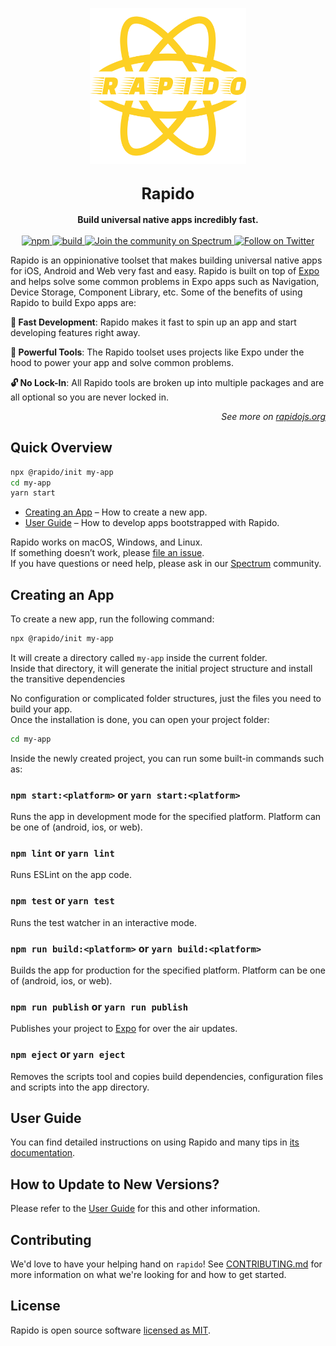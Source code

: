 <p align="center">
  <img alt="rapido" src="logo.svg" width="250">
</p>

<h2 align="center">
  <big>
    <b>Rapido</b>
  </big>
</h2>

<div align="center">
  <strong>
    Build universal native apps incredibly fast.
  </strong>
  <br />
  <br />
  <a href="https://npmjs.org/package/@rapido/scripts">
    <img src="https://img.shields.io/npm/v/@rapido/scripts" alt="npm">
  </a>
  <a href="https://github.com/rapidojs/rapido/actions?workflow=build">
    <img src="https://github.com/rapidojs/rapido/workflows/build/badge.svg" alt="build">
  </a>
  <a href="https://spectrum.chat/rapido">
    <img src="https://withspectrum.github.io/badge/badge.svg" alt="Join the community on Spectrum">
  </a>
  <a href="https://twitter.com/intent/follow?screen_name=rapidojs">
    <img src="https://img.shields.io/twitter/follow/rapidojs.svg?style=social&label=Follow%20@rapidojs" alt="Follow on Twitter">
  </a>
</div>

Rapido is an oppinionative toolset that makes building universal native apps for iOS, Android and Web very fast and easy. Rapido is built on top of [Expo](https://expo.io) and helps solve some common problems in Expo apps such as Navigation, Device Storage, Component Library, etc. Some of the benefits of using Rapido to build Expo apps are:

**🚀 Fast Development**: Rapido makes it fast to spin up an app and start developing features right away.

**💪 Powerful Tools**: The Rapido toolset uses projects like Expo under the hood to power your app and solve common problems.

**🔓 No Lock-In**: All Rapido tools are broken up into multiple packages and are all optional so you are never locked in.

<p align="right"><em>See more on <a href="https://rapidojs.org">rapidojs.org</a></em></p>

## Quick Overview

```sh
npx @rapido/init my-app
cd my-app
yarn start
```

- [Creating an App](#creating-an-app) – How to create a new app.
- [User Guide](https://rapidojs.org/) – How to develop apps bootstrapped with Rapido.

Rapido works on macOS, Windows, and Linux.<br>
If something doesn’t work, please [file an issue](https://github.com/rapidojs/rapido/issues/new).<br>
If you have questions or need help, please ask in our [Spectrum](https://spectrum.chat/rapido) community.

## Creating an App

To create a new app, run the following command:

```sh
npx @rapido/init my-app
```

It will create a directory called `my-app` inside the current folder.<br>
Inside that directory, it will generate the initial project structure and install the transitive dependencies

No configuration or complicated folder structures, just the files you need to build your app.<br>
Once the installation is done, you can open your project folder:

```sh
cd my-app
```

Inside the newly created project, you can run some built-in commands such as:

### `npm start:<platform>` or `yarn start:<platform>`

Runs the app in development mode for the specified platform. Platform can be one of (android, ios, or web).

### `npm lint` or `yarn lint`

Runs ESLint on the app code.

### `npm test` or `yarn test`

Runs the test watcher in an interactive mode.

### `npm run build:<platform>` or `yarn build:<platform>`

Builds the app for production for the specified platform. Platform can be one of (android, ios, or web).

### `npm run publish` or `yarn run publish`

Publishes your project to [Expo](https://expo.io) for over the air updates.

### `npm eject` or `yarn eject`

Removes the scripts tool and copies build dependencies, configuration files and scripts into the app directory.

## User Guide

You can find detailed instructions on using Rapido and many tips in [its documentation](https://rapidojs.org/).

## How to Update to New Versions?

Please refer to the [User Guide](https://rapidojs.org/docs/updating-to-new-releases) for this and other information.

## Contributing

We'd love to have your helping hand on `rapido`! See [CONTRIBUTING.md](CONTRIBUTING.md) for more information on what we're looking for and how to get started.

## License

Rapido is open source software [licensed as MIT](https://github.com/rapidojs/rapido/blob/master/LICENSE).
